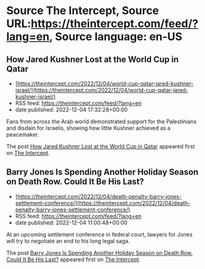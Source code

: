 # Source The Intercept, Source URL:https://theintercept.com/feed/?lang=en, Source language: en-US

## How Jared Kushner Lost at the World Cup in Qatar
 - [https://theintercept.com/2022/12/04/world-cup-qatar-jared-kushner-israel/](https://theintercept.com/2022/12/04/world-cup-qatar-jared-kushner-israel/)
 - RSS feed: https://theintercept.com/feed/?lang=en
 - date published: 2022-12-04 17:32:28+00:00

<p>Fans from across the Arab world demonstrated support for the Palestinians and disdain for Israelis, showing how little Kushner achieved as a peacemaker.</p>
<p>The post <a href="https://theintercept.com/2022/12/04/world-cup-qatar-jared-kushner-israel/" rel="nofollow">How Jared Kushner Lost at the World Cup in Qatar</a> appeared first on <a href="https://theintercept.com" rel="nofollow">The Intercept</a>.</p>

## Barry Jones Is Spending Another Holiday Season on Death Row. Could It Be His Last?
 - [https://theintercept.com/2022/12/04/death-penalty-barry-jones-settlement-conference/](https://theintercept.com/2022/12/04/death-penalty-barry-jones-settlement-conference/)
 - RSS feed: https://theintercept.com/feed/?lang=en
 - date published: 2022-12-04 11:00:48+00:00

<p>At an upcoming settlement conference in federal court, lawyers for Jones will try to negotiate an end to his long legal saga.</p>
<p>The post <a href="https://theintercept.com/2022/12/04/death-penalty-barry-jones-settlement-conference/" rel="nofollow">Barry Jones Is Spending Another Holiday Season on Death Row. Could It Be His Last?</a> appeared first on <a href="https://theintercept.com" rel="nofollow">The Intercept</a>.</p>
